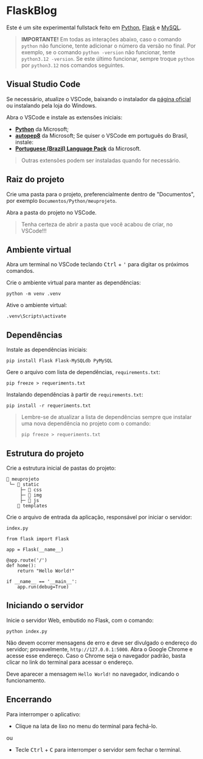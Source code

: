 # FlaskBlog

Este é um site experimental fullstack feito em [Python](https://www.python.org/), [Flask](https://flask.palletsprojects.com/en/3.0.x/) e [MySQL](https://www.mysql.com/products/community/).

> **IMPORTANTE!** Em todas as interações abaixo, caso o comando `python` não funcione, tente adicionar o número da versão no final. 
> Por exemplo, se o comando `python -version` não funcionar, tente `python3.12 -version`. 
> Se este último funcionar, sempre troque `python` por `python3.12` nos comandos seguintes.

## Visual Studio Code
Se necessário, atualize o VSCode, baixando o instalador da [página oficial](https://code.visualstudio.com/download) ou instalando pela loja do Windows.

Abra o VSCode e instale as extensões iniciais:
 - **[Python](https://marketplace.visualstudio.com/items?itemName=ms-python.python)** da Microsoft;
 - **[autopep8](https://marketplace.visualstudio.com/items?itemName=ms-python.autopep8)** da Microsoft;
Se quiser o VSCode em português do Brasil, instale:
 - **[Portuguese (Brazil) Language Pack](https://marketplace.visualstudio.com/items?itemName=MS-CEINTL.vscode-language-pack-pt-BR)** da Microsoft.

> Outras  extensões podem ser instaladas quando for necessário.

## Raiz do projeto

Crie uma pasta para o projeto, preferencialmente dentro de "Documentos", por exemplo `Documentos/Python/meuprojeto`.

Abra a pasta do projeto no VSCode.

> Tenha certeza de abrir a pasta que você acabou de criar, no VSCode!!!

## Ambiente virtual

Abra um terminal no VSCode teclando <kbd>Ctrl</kbd> + <kbd>'</kbd> para digitar os próximos comandos.

Crie o ambiente virtual para manter as dependências:
```
python -m venv .venv
```
Ative o ambiente virtual:
```
.venv\Scripts\activate
```
## Dependências

Instale as dependências iniciais:
```
pip install Flask Flask-MySQLdb PyMySQL
```
Gere o arquivo com lista de dependências, `requirements.txt`:
```
pip freeze > requeriments.txt
```
Instalando dependências à partir de `requirements.txt`:
```
pip install -r requeriments.txt
```
> Lembre-se de atualizar a lista de dependências sempre que instalar uma nova dependência no projeto com o comando:
> ```
> pip freeze > requeriments.txt
> ```

## Estrutura do projeto

Crie a estrutura inicial de pastas do projeto:
```
📂 meuprojeto
 └─ 📂 static
     ├─ 📂 css
     ├─ 📂 img
     ├─ 📂 js
    📂 templates
```

Crie o arquivo de entrada da aplicação, responsável por iniciar o servidor:

`index.py`
```
from flask import Flask

app = Flask(__name__)

@app.route('/')
def home():
    return "Hello World!"

if __name__ == '__main__':
    app.run(debug=True)
```

## Iniciando o servidor

Inicie o servidor Web, embutido no Flask, com o comando:
```
python index.py
```
Não devem ocorrer mensagens de erro e deve ser divulgado o endereço do servidor; provavelmente, `http://127.0.0.1:5000`.
Abra o Google Chrome e acesse esse endereço.
Caso o Chrome seja o navegador padrão, basta clicar no link do terminal para acessar o endereço.

Deve aparecer a mensagem `Hello World!` no navegador, indicando o funcionamento.

## Encerrando

Para interromper o aplicativo:
 - Clique na lata de lixo no menu do terminal para fechá-lo.

ou

 - Tecle <kbd>Ctrl</kbd> + <kbd>C</kbd> para interromper o servidor sem fechar o terminal.

